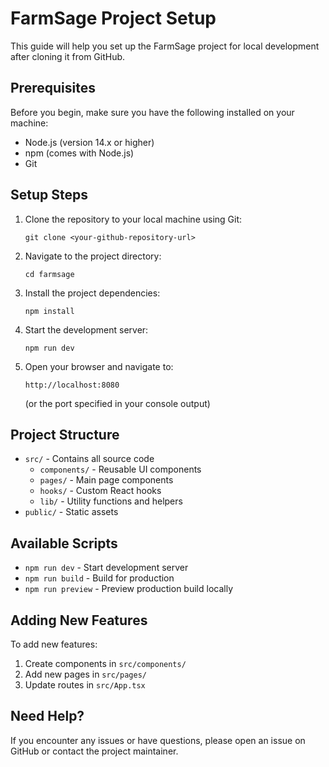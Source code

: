 
# FarmSage Project Setup

This guide will help you set up the FarmSage project for local development after cloning it from GitHub.

## Prerequisites

Before you begin, make sure you have the following installed on your machine:
- Node.js (version 14.x or higher)
- npm (comes with Node.js)
- Git

## Setup Steps

1. Clone the repository to your local machine using Git:
   ```
   git clone <your-github-repository-url>
   ```

2. Navigate to the project directory:
   ```
   cd farmsage
   ```

3. Install the project dependencies:
   ```
   npm install
   ```

4. Start the development server:
   ```
   npm run dev
   ```

5. Open your browser and navigate to:
   ```
   http://localhost:8080
   ```
   (or the port specified in your console output)

## Project Structure

- `src/` - Contains all source code
  - `components/` - Reusable UI components
  - `pages/` - Main page components
  - `hooks/` - Custom React hooks
  - `lib/` - Utility functions and helpers
- `public/` - Static assets

## Available Scripts

- `npm run dev` - Start development server
- `npm run build` - Build for production
- `npm run preview` - Preview production build locally

## Adding New Features

To add new features:
1. Create components in `src/components/`
2. Add new pages in `src/pages/`
3. Update routes in `src/App.tsx`

## Need Help?

If you encounter any issues or have questions, please open an issue on GitHub or contact the project maintainer.
